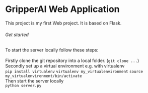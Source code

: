# GripperAI Web Application
This project is my first Web project. It is based on Flask.

###### Get started
To start the server locally follow these steps:<br />
<br />
Firstly clone the git repository into a local folder. (`git clone ...`)<br />
Secondly set up a virtual environment e.g. with virtualenv <br />
`pip install virtualenv`
`virtualenv my_virtualenvironment`
`source my_virtualenvironment/bin/activate`<br />
Then start the server locally<br />
`python server.py`<br />

